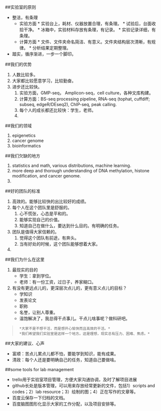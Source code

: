 
##实验室的原则
* 整洁，有条理
    * 实验方面
          * 实验台上，耗材、仪器放置合理，有条理。
          * 试验后，台面收拾干净。
          * 冰箱中，实验材料存放有条理，有记录。
          * 实验记录详细，有条理。
    * 计算方面
          * 文件、文件夹命名简洁、有意义。文件夹结构层次清晰，有规律。
          * 分析结果定期整理。
* 踏实，循序渐进，一步一个脚印。

##我们的优势
1. 人数比较多。
2. 大家都比较愿意学习，比较勤奋。
3. 进步还比较快。
    1. 实验方面，GMP-seq， Amplicon-seq，cell culture，各种文库构建。
    2. 计算方面：BS-seq processing pipeline, RNA-seq (tophat, cuffdiff; subseq, edgeR/DEseq2), ChIP-seq, peak calling.
    3. 每个人的成长都还比较快：学生，老师。
    4. 

##我们的领域
1. epigenetics
2. cancer genome
3. bioinformatics

##我们欠缺的地方
1. statistics and math, various distributions, machine learning.
2. more deep and thorough understanding of DNA methylation, histone modification, and cancer genome.
3. 

##好的团队的标准
1. 高效的。能够比较快的出比较好的成绩。
2. 每个人在这个团队里是舒服的。
   1. 心不慌张，心态是平和的。
   2. 能够实现自己的价值。
   3. 知道自己在做什么，要达到什么目的。有明确的任务。
3. 团队是值得大家信赖的。
   1. 觉得这个团队有前途，有奔头。
   2. 当有好处的时候，这个团队能够想着大家。
4. 


##我们为什么在这里
1. 最现实的目的
   * 学生：拿到学位。
   * 老师：有一份工资，过日子，养家糊口。
2. 有没有更远点儿的，更深层次点儿的，更有意义点儿的目标？
   * 学知识
   * 发表论文
   * 职称
   * 名誉，让别人尊重。
   * 温饱解决了，我总得干点事儿。干点儿啥事呢？做科研吧。



>      *大家不是不想干活，而是想开心愉快而且高效的干活。*
>      *我们希望我们实验室是这样一个地方。这是理想，现实总有压力、困难、焦虑。*



##大家的建议、心声
* 富顺：苦点儿累点儿都不怕，要能学到知识，能有成果。
* 清政：每个人还是要明确自己的任务，知道自己要做啥。

##some tools for lab management 
* trello用于实验室项目管理，方便大家沟通协调，及时了解项目进展
* github长处是版本管理，可以用来存放经常更新的文件，包括1）scripts and codes；2）lab resource；3）绘制的图；4）正在写作的文章等。
* 百度云保存一下归档的文档。
* 百度脑图图形化显示大家的工作分配，以及项目安排等。


